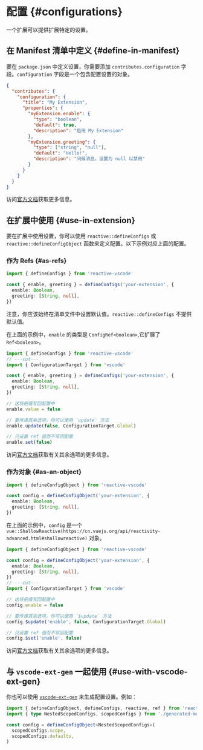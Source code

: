 # 配置 {#configurations}

一个扩展可以提供扩展特定的设置。

## 在 Manifest 清单中定义 {#define-in-manifest}

要在 `package.json` 中定义设置，你需要添加 `contributes.configuration` 字段。`configuration` 字段是一个包含配置设置的对象。

```json [package.json]
{
  "contributes": {
    "configuration": {
      "title": "My Extension",
      "properties": {
        "myExtension.enable": {
          "type": "boolean",
          "default": true,
          "description": "启用 My Extension"
        },
        "myExtension.greeting": {
          "type": ["string", "null"],
          "default": "Hello!",
          "description": "问候消息。设置为 null 以禁用"
        }
      }
    }
  }
}
```

访问[官方文档](https://code.visualstudio.com/api/references/contribution-points#contributes.configuration)获取更多信息。

## 在扩展中使用 {#use-in-extension}

要在扩展中使用设置，你可以使用 `reactive::defineConfigs` 或 `reactive::defineConfigObject` 函数来定义配置。以下示例对应上面的配置。

### 作为 Refs {#as-refs}

```ts
import { defineConfigs } from 'reactive-vscode'

const { enable, greeting } = defineConfigs('your-extension', {
  enable: Boolean,
  greeting: [String, null],
})
```

注意，你应该始终在清单文件中设置默认值。`reactive::defineConfigs` 不提供默认值。

在上面的示例中，`enable` 的类型是 `ConfigRef<boolean>`,它扩展了 `Ref<boolean>`。

```ts
import { defineConfigs } from 'reactive-vscode'
// ---cut---
import { ConfigurationTarget } from 'vscode'

const { enable, greeting } = defineConfigs('your-extension', {
  enable: Boolean,
  greeting: [String, null],
})

// 这将把值写回配置中
enable.value = false

// 要传递其余选项，你可以使用 `update` 方法
enable.update(false, ConfigurationTarget.Global)

// 只设置 ref 值而不写回配置
enable.set(false)
```

访问[官方文档](https://code.visualstudio.com/api/references/vscode-api#WorkspaceConfiguration.update)获取有关其余选项的更多信息。

### 作为对象 {#as-an-object}

```ts
import { defineConfigObject } from 'reactive-vscode'

const config = defineConfigObject('your-extension', {
  enable: Boolean,
  greeting: [String, null],
})
```

在上面的示例中，`config` 是一个 `vue::ShallowReactive(https://cn.vuejs.org/api/reactivity-advanced.html#shallowreactive)` 对象。

<!-- eslint-disable import/first -->

```ts
import { defineConfigObject } from 'reactive-vscode'

const config = defineConfigObject('your-extension', {
  enable: Boolean,
  greeting: [String, null],
})
// ---cut---
import { ConfigurationTarget } from 'vscode'

// 这将把值写回配置中
config.enable = false

// 要传递其余选项，你可以使用 `$update` 方法
config.$update('enable', false, ConfigurationTarget.Global)

// 只设置 ref 值而不写回配置
config.$set('enable', false)
```

访问[官方文档](https://code.visualstudio.com/api/references/vscode-api#WorkspaceConfiguration.update)获取有关其余选项的更多信息。

## 与 `vscode-ext-gen` 一起使用 {#use-with-vscode-ext-gen}

你也可以使用 [`vscode-ext-gen`](https://github.com/antfu/vscode-ext-gen) 来生成配置设置。例如：

```ts
import { defineConfigObject, defineConfigs, reactive, ref } from 'reactive-vscode'
import { type NestedScopedConfigs, scopedConfigs } from './generated-meta'

const config = defineConfigObject<NestedScopedConfigs>(
  scopedConfigs.scope,
  scopedConfigs.defaults,
)
```
